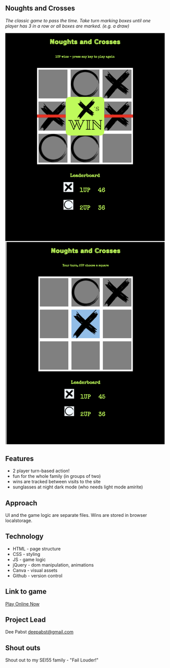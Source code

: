 Noughts and Crosses
---
*The classic game to pass the time. Take turn marking boxes until one player has 3 in a row or all boxes are marked. (e.g. a draw)*

![screenshot of gameplay](img/screenshot1.png)
![screenshot of gameplay](img/screenshot2.png)

## Features
- 2 player turn-based action!
- fun for the whole family (in groups of two)
- wins are tracked between visits to the site
- sunglasses at night dark mode (who needs light mode amirite)

## Approach
UI and the game logic are separate files. Wins are stored in browser localstorage.

## Technology
- HTML - page structure
- CSS - styling
- JS - game logic
- jQuery - dom manipulation, animations
- Canva - visual assets
- Github - version control

## Link to game
[Play Online Now](https://deepabst.github.io/tic-tac-toe/)

## Project Lead
Dee Pabst
deepabst@gmail.com

## Shout outs
Shout out to my SEI55 family  - "Fail Louder!"